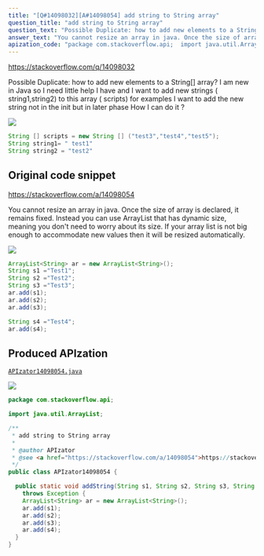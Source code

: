 ```yaml
---
title: "[Q#14098032][A#14098054] add string to String array"
question_title: "add string to String array"
question_text: "Possible Duplicate: how to add new elements to a String[] array? I am new in Java so I need little help I have and I want to add new strings ( string1,string2) to this array ( scripts)  for examples I want to add the new string not in the init but in later phase How I can do it ?"
answer_text: "You cannot resize an array in java. Once the size of array is declared, it remains fixed. Instead you can use ArrayList that has dynamic size, meaning you don't need to worry about its size. If your array list is not big enough to accommodate new values then it will be resized automatically."
apization_code: "package com.stackoverflow.api;  import java.util.ArrayList;  /**  * add string to String array  *  * @author APIzator  * @see <a href=\"https://stackoverflow.com/a/14098054\">https://stackoverflow.com/a/14098054</a>  */ public class APIzator14098054 {    public static void addString(String s1, String s2, String s3, String s4)     throws Exception {     ArrayList<String> ar = new ArrayList<String>();     ar.add(s1);     ar.add(s2);     ar.add(s3);     ar.add(s4);   } }"
---
```


https://stackoverflow.com/q/14098032

Possible Duplicate:
how to add new elements to a String[] array?
I am new in Java so I need little help
I have
and I want to add new strings ( string1,string2) to this array ( scripts)  for examples
I want to add the new string not in the init but in later phase
How I can do it ?


<div class="code-logo"><img src="/stackoverflow.png" /></div>

```java
String [] scripts = new String [] ("test3","test4","test5");
String string1= " test1"
String string2 = "test2"
```


## Original code snippet

https://stackoverflow.com/a/14098054

You cannot resize an array in java.
Once the size of array is declared, it remains fixed.
Instead you can use ArrayList that has dynamic size, meaning you don&#x27;t need to worry about its size. If your array list is not big enough to accommodate new values then it will be resized automatically.

<div class="code-logo"><img src="/stackoverflow.png" /></div>

```java
ArrayList<String> ar = new ArrayList<String>();
String s1 ="Test1";
String s2 ="Test2";
String s3 ="Test3";
ar.add(s1);
ar.add(s2);
ar.add(s3);

String s4 ="Test4";
ar.add(s4);
```

## Produced APIzation

[`APIzator14098054.java`](https://github.com/pasqualesalza/apization-temp-data/raw/master/search/APIzator14098054.java)

<div class="code-logo"><img src="/apizator.png" /></div>

```java
package com.stackoverflow.api;

import java.util.ArrayList;

/**
 * add string to String array
 *
 * @author APIzator
 * @see <a href="https://stackoverflow.com/a/14098054">https://stackoverflow.com/a/14098054</a>
 */
public class APIzator14098054 {

  public static void addString(String s1, String s2, String s3, String s4)
    throws Exception {
    ArrayList<String> ar = new ArrayList<String>();
    ar.add(s1);
    ar.add(s2);
    ar.add(s3);
    ar.add(s4);
  }
}

```